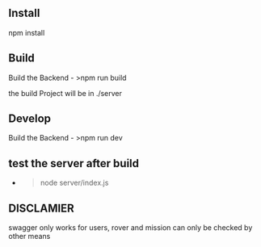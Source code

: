 ## Install

npm install

## Build

Build the Backend
    - >npm run build

the build Project will be in ./server

## Develop

Build the Backend
    - >npm run dev

## test the server after build

- >node server/index.js

## DISCLAMIER
swagger only works for users,
rover and mission can only be checked by other means